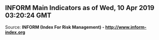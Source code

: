 ## INFORM Main Indicators as of Wed, 10 Apr 2019 03:20:24 GMT

Source: **INFORM (Index For Risk Management) - http://www.inform-index.org**